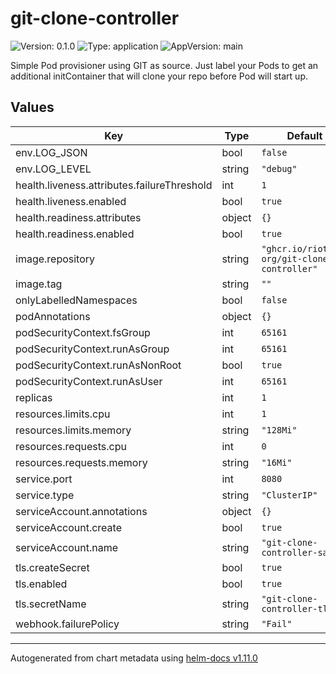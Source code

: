 # git-clone-controller

![Version: 0.1.0](https://img.shields.io/badge/Version-0.1.0-informational?style=flat-square) ![Type: application](https://img.shields.io/badge/Type-application-informational?style=flat-square) ![AppVersion: main](https://img.shields.io/badge/AppVersion-main-informational?style=flat-square)

Simple Pod provisioner using GIT as source. Just label your Pods to get an additional initContainer that will clone your repo before Pod will start up.

## Values

| Key | Type | Default | Description |
|-----|------|---------|-------------|
| env.LOG_JSON | bool | `false` |  |
| env.LOG_LEVEL | string | `"debug"` |  |
| health.liveness.attributes.failureThreshold | int | `1` |  |
| health.liveness.enabled | bool | `true` |  |
| health.readiness.attributes | object | `{}` |  |
| health.readiness.enabled | bool | `true` |  |
| image.repository | string | `"ghcr.io/riotkit-org/git-clone-controller"` |  |
| image.tag | string | `""` |  |
| onlyLabelledNamespaces | bool | `false` |  |
| podAnnotations | object | `{}` |  |
| podSecurityContext.fsGroup | int | `65161` |  |
| podSecurityContext.runAsGroup | int | `65161` |  |
| podSecurityContext.runAsNonRoot | bool | `true` |  |
| podSecurityContext.runAsUser | int | `65161` |  |
| replicas | int | `1` |  |
| resources.limits.cpu | int | `1` |  |
| resources.limits.memory | string | `"128Mi"` |  |
| resources.requests.cpu | int | `0` |  |
| resources.requests.memory | string | `"16Mi"` |  |
| service.port | int | `8080` |  |
| service.type | string | `"ClusterIP"` |  |
| serviceAccount.annotations | object | `{}` |  |
| serviceAccount.create | bool | `true` |  |
| serviceAccount.name | string | `"git-clone-controller-sa"` |  |
| tls.createSecret | bool | `true` |  |
| tls.enabled | bool | `true` |  |
| tls.secretName | string | `"git-clone-controller-tls"` |  |
| webhook.failurePolicy | string | `"Fail"` |  |

----------------------------------------------
Autogenerated from chart metadata using [helm-docs v1.11.0](https://github.com/norwoodj/helm-docs/releases/v1.11.0)
